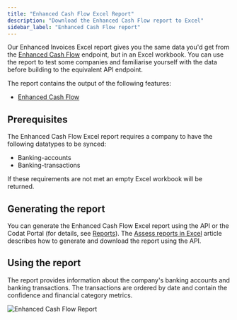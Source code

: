 ```yaml
---
title: "Enhanced Cash Flow Excel Report"
description: "Download the Enhanced Cash Flow report to Excel"
sidebar_label: "Enhanced Cash Flow report"
---
```


Our Enhanced Invoices Excel report gives you the same data you'd get from the [Enhanced Cash Flow](/assess/enhanced-cash-flow/overview) endpoint, but in an Excel workbook.  You can use the report to test some companies and familiarise yourself with the data before building to the equivalent API endpoint.

The report contains the output of the following features:

- [Enhanced Cash Flow](/assess/enhanced-cash-flow/overview)

## Prerequisites

The Enhanced Cash Flow Excel report requires a company to have the following datatypes to be synced:

- Banking-accounts
- Banking-transactions

If these requirements are not met an empty Excel workbook will be returned.

## Generating the report

You can generate the Enhanced Cash Flow Excel report using the API or the Codat Portal (for details, see [Reports](/assess/portal/overview#reports)). The [Assess reports in Excel](/assess/excel/overview) article describes how to generate and download the report using the API.

## Using the report

The report provides information about the company's banking accounts and banking transactions. The transactions are ordered by date and contain the confidence and financial category metrics.

![Enhanced Cash Flow Report](/img/assess/enhanced-cash-flow-blur.png "Enhanced Cash Flow Report")
